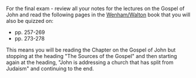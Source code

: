 ---
---

For the final exam - review all your notes for the lectures on the Gospel of John and read the following pages in the [Wenham/Walton] book that you will also be quizzed on:

- pp. 257-269
- pp. 273-278

This means you will be reading the Chapter on the Gospel of John but stopping at the heading "The Sources of the Gospel" and then starting again at the heading, "John is addressing a church that has split from Judaism" and continuing to the end.

[Wenham/Walton]: https://read.amazon.com/?asin=B08JPFGQXQ